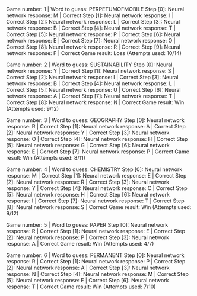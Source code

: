 Game number: 1 | Word to guess: PERPETUMOFMOBILE
Step [0]: Neural network response: M | Correct
Step [1]: Neural network response: I | Correct
Step [2]: Neural network response: L | Correct
Step [3]: Neural network response: B | Correct
Step [4]: Neural network response: T | Correct
Step [5]: Neural network response: P | Correct
Step [6]: Neural network response: E | Correct
Step [7]: Neural network response: O | Correct
Step [8]: Neural network response: R | Correct
Step [9]: Neural network response: F | Correct
Game result: Loss (Attempts used: 10/14)

Game number: 2 | Word to guess: SUSTAINABILITY
Step [0]: Neural network response: Y | Correct
Step [1]: Neural network response: S | Correct
Step [2]: Neural network response: I | Correct
Step [3]: Neural network response: B | Correct
Step [4]: Neural network response: L | Correct
Step [5]: Neural network response: U | Correct
Step [6]: Neural network response: A | Correct
Step [7]: Neural network response: T | Correct
Step [8]: Neural network response: N | Correct
Game result: Win (Attempts used: 9/12)

Game number: 3 | Word to guess: GEOGRAPHY
Step [0]: Neural network response: R | Correct
Step [1]: Neural network response: A | Correct
Step [2]: Neural network response: Y | Correct
Step [3]: Neural network response: O | Correct
Step [4]: Neural network response: H | Correct
Step [5]: Neural network response: G | Correct
Step [6]: Neural network response: E | Correct
Step [7]: Neural network response: P | Correct
Game result: Win (Attempts used: 8/11)

Game number: 4 | Word to guess: CHEMISTRY
Step [0]: Neural network response: M | Correct
Step [1]: Neural network response: E | Correct
Step [2]: Neural network response: R | Correct
Step [3]: Neural network response: Y | Correct
Step [4]: Neural network response: C | Correct
Step [5]: Neural network response: H | Correct
Step [6]: Neural network response: I | Correct
Step [7]: Neural network response: T | Correct
Step [8]: Neural network response: S | Correct
Game result: Win (Attempts used: 9/12)

Game number: 5 | Word to guess: PAPER
Step [0]: Neural network response: R | Correct
Step [1]: Neural network response: E | Correct
Step [2]: Neural network response: P | Correct
Step [3]: Neural network response: A | Correct
Game result: Win (Attempts used: 4/7)

Game number: 6 | Word to guess: PERMANENT
Step [0]: Neural network response: R | Correct
Step [1]: Neural network response: P | Correct
Step [2]: Neural network response: A | Correct
Step [3]: Neural network response: N | Correct
Step [4]: Neural network response: M | Correct
Step [5]: Neural network response: E | Correct
Step [6]: Neural network response: T | Correct
Game result: Win (Attempts used: 7/10)

